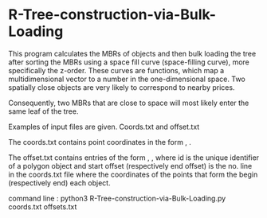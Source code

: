 # R-Tree-construction-via-Bulk-Loading

This program calculates the MBRs of objects and then bulk
loading the tree after sorting the MBRs using a space fill curve
(space-filling curve), more specifically the z-order. These curves are functions,
which map a multidimensional vector to a number in the one-dimensional
space. Two spatially close objects are very likely to
correspond to nearby prices. 

Consequently, two MBRs that are close to space will most likely enter the same leaf of the tree.

Examples of input files are given. Coords.txt and offset.txt

The coords.txt contains point coordinates in the form <x>, <y>. 
  
The offset.txt contains entries of the form <id>, <startOffset>, <endOffset> where id is the unique identifier of a polygon
object and start offset (respectively end offset) is the no. line in the coords.txt file
where the coordinates of the points that form the begin (respectively end)
each object.
  
command line : python3 R-Tree-construction-via-Bulk-Loading.py coords.txt offsets.txt
